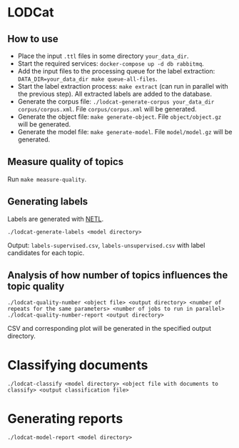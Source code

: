 # LODCat

## How to use

* Place the input `.ttl` files in some directory `your_data_dir`.
* Start the required services: `docker-compose up -d db rabbitmq`.
* Add the input files to the processing queue for the label extraction: `DATA_DIR=your_data_dir make queue-all-files`.
* Start the label extraction process: `make extract` (can run in parallel with the previous step). All extracted labels are added to the database.
* Generate the corpus file: `./lodcat-generate-corpus your_data_dir corpus/corpus.xml`. File `corpus/corpus.xml` will be generated.
* Generate the object file: `make generate-object`. File `object/object.gz` will be generated.
* Generate the model file: `make generate-model`. File `model/model.gz` will be generated.

## Measure quality of topics

Run `make measure-quality`.

## Generating labels

Labels are generated with [NETL](https://github.com/dice-group/NETL-Automatic-Topic-Labelling-).

```
./lodcat-generate-labels <model directory>
```

Output: `labels-supervised.csv`, `labels-unsupervised.csv` with label candidates for each topic.

## Analysis of how number of topics influences the topic quality

```
./lodcat-quality-number <object file> <output directory> <number of repeats for the same parameters> <number of jobs to run in parallel>
./lodcat-quality-number-report <output directory>
```
CSV and corresponding plot will be generated in the specified output directory.

# Classifying documents

```
./lodcat-classify <model directory> <object file with documents to classify> <output classification file>
```

# Generating reports

```
./lodcat-model-report <model directory>
